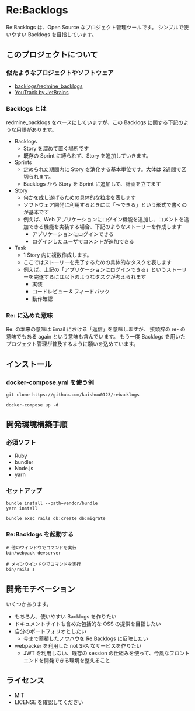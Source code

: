 # Re:Backlogs

Re:Backlogs は、Open Source なプロジェクト管理ツールです。
シンプルで使いやすい Backlogs を目指しています。

## このプロジェクトについて
### 似たようなプロジェクトやソフトウェア
* [backlogs/redmine_backlogs](https://github.com/backlogs/redmine_backlogs)
* [YouTrack by JetBrains](https://www.jetbrains.com/youtrack/)

### Backlogs とは

redmine_backlogs をベースにしていますが、この Backlogs に関する下記のような用語があります。

* Backlogs
    * Story を溜めて置く場所です
    * 既存の Sprint に縛られず、Story を追加していきます。
* Sprints
    * 定められた期間内に Story を消化する基本単位です。大体は 2週間で区切られます。
    * Backlogs から Story を Sprint に追加して、計画を立てます
* Story
    * 何かを成し遂げるための具体的な粒度を表します
    * ソフトウェア開発に利用するときには「〜できる」という形式で書くのが基本です
    * 例えば、Web アプリケーションにログイン機能を追加し、コメントを追加できる機能を実装する場合、下記のようなストーリーを作成します
        * アプリケーションにログインできる
        * ログインしたユーザでコメントが追加できる
* Task
    * 1 Story 内に複数作成します。
    * ここではストーリーを完了するための具体的なタスクを表します
    * 例えば、上記の「アプリケーションにログインできる」というストーリーを完遂するには以下のようなタスクが考えられます
        * 実装
        * コードレビュー & フィードバック
        * 動作確認

### Re: に込めた意味

Re: の本来の意味は Email における「返信」を意味しますが、
接頭辞の re- の意味でもある again という意味も含んでいます。
もう一度 Backlogs を用いたプロジェクト管理が普及するように願いを込めています。

## インストール

### docker-compose.yml を使う例

```command
git clone https://github.com/kaishuu0123/rebacklogs

docker-compose up -d
```

## 開発環境構築手順
### 必須ソフト

* Ruby
* bundler
* Node.js
* yarn

### セットアップ

```command
bundle install --path=vendor/bundle
yarn install

bundle exec rails db:create db:migrate
```

### Re:Backlogs を起動する

```
# 他のウインドウでコマンドを実行
bin/webpack-devserver

# メインウインドウでコマンドを実行
bin/rails s
```

## 開発モチベーション
いくつかあります。

* もちろん、使いやすい Backlogs を作りたい
* ドキュメントサイトも含めた包括的な OSS の提供を目指したい
* 自分のポートフォリオとしたい
    * 今まで蓄積したノウハウを Re:Backlogs に反映したい
* webpacker を利用した not SPA なサービスを作りたい
    * JWT を利用しない、既存の session の仕組みを使って、今風なフロントエンドを開発できる環境を整えること

## ライセンス

* MIT
* LICENSE を確認してください
